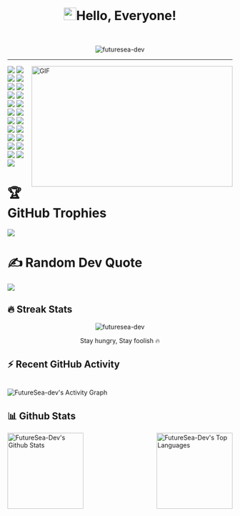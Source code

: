 <h1 align="center"><img src="https://media.giphy.com/media/hvRJCLFzcasrR4ia7z/giphy.gif" width="28">Hello, Everyone!</h1>
 <a href="https://github.com/GruDev325/GruDev325/"> </a>
<br/>

<p align="center">
  <img src="https://readme-typing-svg.herokuapp.com?color=1AF761&lines=Full-Stack+(Backend-Heavy);Python/PHP+%7C%7C+React+%7C%7C+Vue+%7C%7C+Typescript+%7C%7C+Web3+%7C%7C+Node;Learning+New+Things+Everyday;Never+Stop+Learning!&center=true&width=800&height=45" alt="futuresea-dev">
</p>
<hr/>

<img align="right" alt="GIF" src="https://github.com/GruDev325/GruDev325/blob/main/image/grudev325.gif" width="450" height="270" />

![](https://img.shields.io/badge/Language-Python-informational?style=flat&logo=python&logoColor=white&color=3bac3a)
![](https://img.shields.io/badge/Framework-Django-informational?style=flat&logo=django&logoColor=white&color=3bac3a)
![](https://img.shields.io/badge/Framework-Flask-informational?style=flat&logo=flask&logoColor=white&color=3bac3a)
![](https://img.shields.io/badge/Language-PHP-informational?style=flat&logo=php&logoColor=white&color=3bac3a)
![](https://img.shields.io/badge/Framework-React-informational?style=flat&logo=react&logoColor=white&color=3bac3a)
![](https://img.shields.io/badge/Framework-Vue-informational?style=flat&logo=vue.js&logoColor=white&color=3bac3a)
![](https://img.shields.io/badge/Framework-Angular-informational?style=flat&logo=angular&logoColor=white&color=3bac3a)
![](https://img.shields.io/badge/Framework-Ruby_On_Rails-informational?style=flat&logo=ruby&logoColor=white&color=3bac3a)
![](https://img.shields.io/badge/Framework-Laravel-informational?style=flat&logo=laravel&logoColor=white&color=3bac3a)
![](https://img.shields.io/badge/Framework-Electron-informational?style=flat&logo=electron&logoColor=white&color=3bac3a)
![](https://img.shields.io/badge/Language-JavaScript-informational?style=flat&logo=javascript&logoColor=white&color=3bac3a)
![](https://img.shields.io/badge/Language-TypeScript-informational?style=flat&logo=typescript&logoColor=white&color=3bac3a)
![](https://img.shields.io/badge/Language-Go-informational?style=flat&logo=go&logoColor=white&color=3bac3a)
![](https://img.shields.io/badge/CI/CD-Github_Action-informational?style=flat&logo=github&logoColor=white&color=3bac3a)
![](https://img.shields.io/badge/CI/CD-Circle_CI-informational?style=flat&logo=circleci&logoColor=white&color=3bac3a)
![](https://img.shields.io/badge/Database-PostgreSQL-informational?style=flat&logo=postgresql&logoColor=white&color=3bac3a)
![](https://img.shields.io/badge/Database-MySQL-informational?style=flat&logo=mysql&logoColor=white&color=3bac3a)
![](https://img.shields.io/badge/Database-MongoDB-informational?style=flat&logo=mongodb&logoColor=white&color=3bac3a)
![](https://img.shields.io/badge/Database-Sqlite-informational?style=flat&logo=sqlite&logoColor=white&color=3bac3a)
![](https://img.shields.io/badge/Shell-Bash-informational?style=flat&logo=gnu-bash&logoColor=white&color=3bac3a)
![](https://img.shields.io/badge/Tools-Docker-informational?style=flat&logo=docker&logoColor=white&color=3bac3a)
![](https://img.shields.io/badge/Cloud-Digital_Ocean-informational?style=flat&logo=digitalocean&logoColor=white&color=3bac3a)
![](https://img.shields.io/badge/Cloud-AWS-informational?style=flat&logo=Amazon&logoColor=white&color=3bac3a)

# 🏆 GitHub Trophies
![](https://github-profile-trophy.vercel.app/?username=futuresea-dev&theme=radical&no-frame=false&no-bg=false&margin-w=4)

# ✍️ Random Dev Quote
![](https://quotes-github-readme.vercel.app/api?type=horizontal&theme=radical)


## 🔥 Streak Stats

<p align="center">
	<img align="center" src="https://github-readme-streak-stats.herokuapp.com?user=futuresea-dev&theme=tokyonight_duo&hide_border=true" alt="futuresea-dev" />
  <p align="center"> Stay hungry, Stay foolish 🔥 </p>
</p>

## ⚡ Recent GitHub Activity
<br/>
 <img alt="FutureSea-dev's Activity Graph" src="https://activity-graph.herokuapp.com/graph?username=futuresea-dev&custom_title=FutureSea-Dev's%20Contribution%20Graph&bg_color=1F222E&color=F8D866&line=F85D7F&point=FFFFFF&hide_border=false" />
<br/>

## 📊 Github Stats

<img align="left" alt="FutureSea-Dev's Github Stats" src="https://github-readme-stats.vercel.app/api?username=futuresea-dev&show_icons=true&include_all_commits=true&count_private=true&icon_color=fff&text_color=fff&bg_color=DEG,000,000,001,002,003" height="170px"/>
<img align="right" alt="FutureSea-Dev's Top Languages" src="https://github-readme-stats.vercel.app/api/top-langs/?username=futuresea-dev&layout=compact&langs_count=8&theme=dark&hide_border=false&title_color=F85D7F&icon_color=F8D866" height="170px"/>
